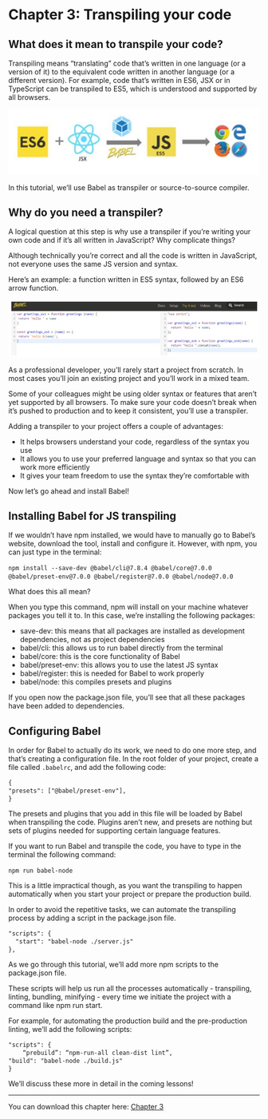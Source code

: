 # Chapter 3: Transpiling your code

## What does it mean to transpile your code?

Transpiling means “translating” code that’s written in one language (or a version of it) to the equivalent code written in another language (or a different version).
For example, code that’s written in ES6, JSX or in TypeScript can be transpiled to ES5, which is understood and supported by all browsers.

![transpiling](https://github.com/andreeamaco/js-boilerplate-tutorial/blob/main/chapter3-transpiling/Transpiling%20your%20code.jpg)

In this tutorial, we’ll use Babel as transpiler or source-to-source compiler.

## Why do you need a transpiler?

A logical question at this step is why use a transpiler if you’re writing your own code and if it’s all written in JavaScript? Why complicate things?

Although technically you’re correct and all the code is written in JavaScript, not everyone uses the same JS version and syntax. 

Here’s an example: a function written in ES5 syntax, followed by an ES6 arrow function.

![example-transpiling](https://github.com/andreeamaco/js-boilerplate-tutorial/blob/main/chapter3-transpiling/Transpiling%20your%20code%20(1).jpg)

As a professional developer, you’ll rarely start a project from scratch. In most cases you’ll join an existing project and you’ll work in a mixed team. 

Some of your colleagues might be using older syntax or features that aren’t yet supported by all browsers. To make sure your code doesn’t break when it’s pushed to production and to keep it consistent, you’ll use a transpiler.

Adding a transpiler to your project offers a couple of advantages:

- It helps browsers understand your code, regardless of the syntax you use
- It allows you to use your preferred language and syntax so that you can work more efficiently
- It gives your team freedom to use the syntax they’re comfortable with

Now let’s go ahead and install Babel!

## Installing Babel for JS transpiling 

If we wouldn’t have npm installed, we would have to manually go to Babel’s website, download the tool, install and configure it. However, with npm, you can just type in the terminal:

```npm install --save-dev @babel/cli@7.8.4 @babel/core@7.0.0 @babel/preset-env@7.0.0 @babel/register@7.0.0 @babel/node@7.0.0```

What does this all mean?

When you type this command, npm will install on your machine whatever packages you tell it to. In this case, we’re installing the following packages:

- save-dev: this means that all packages are installed as development dependencies, not as project dependencies
- babel/cli: this allows us to run babel directly from the terminal
- babel/core: this is the core functionality of Babel
- babel/preset-env: this allows you to use the latest JS syntax
- babel/register: this is needed for Babel to work properly
- babel/node: this compiles presets and plugins

If you open now the package.json file, you’ll see that all these packages have been added to dependencies.

## Configuring Babel

In order for Babel to actually do its work, we need to do one more step, and that’s creating a configuration file.
In the root folder of your project, create a file called `.babelrc`, and add the following code:

```
{
"presets": ["@babel/preset-env"],
}
```

The presets and plugins that you add in this file will be loaded by Babel when transpiling the code. Plugins aren’t new, and presets are nothing but sets of plugins 
needed for supporting certain language features.

If you want to run Babel and transpile the code, you have to type in the terminal the following command: 

```npm run babel-node```

This is a little impractical though, as you want the transpiling to happen automatically when you start your project or prepare the production build. 

In order to avoid the repetitive tasks, we can automate the transpiling process by adding a script in the package.json file. 

```
"scripts": {
  "start": "babel-node ./server.js"
},
```

As we go through this tutorial, we’ll add more npm scripts to the package.json file. 

These scripts will help us run all the processes automatically - transpiling, linting, bundling, minifying - every time we initiate the project with a command like npm run start.

For example, for automating the production build and the pre-production linting, we’ll add the following scripts: 

```
"scripts": {
	“prebuild”: “npm-run-all clean-dist lint”,
"build": "babel-node ./build.js"
}
```

We’ll discuss these more in detail in the coming lessons!

___

You can download this chapter here: [Chapter 3](https://github.com/andreeamaco/js-boilerplate-tutorial/blob/main/chapter3-transpiling/Chapter%203%20Transpiling%20your%20code.pdf)


